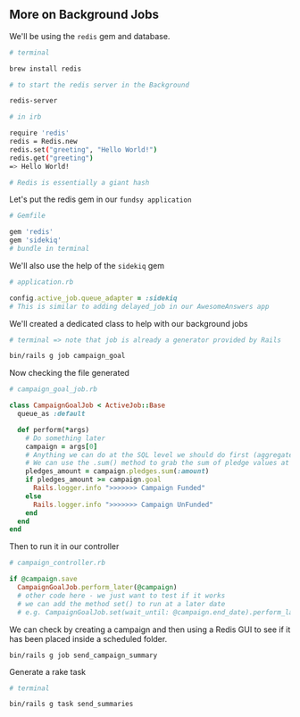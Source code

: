 ## More on Background Jobs

We'll be using the `redis` gem and database.

```bash
# terminal

brew install redis

# to start the redis server in the Background

redis-server

# in irb

require 'redis'
redis = Redis.new
redis.set("greeting", "Hello World!")
redis.get("greeting")
=> Hello World!

# Redis is essentially a giant hash
```

Let's put the redis gem in our `fundsy application`

```ruby
# Gemfile

gem 'redis'
gem 'sidekiq'
# bundle in terminal
```

We'll also use the help of the `sidekiq` gem

```ruby
# application.rb

config.active_job.queue_adapter = :sidekiq
# This is similar to adding delayed_job in our AwesomeAnswers app
```

We'll created a dedicated class to help with our background jobs

```bash
# terminal => note that job is already a generator provided by Rails

bin/rails g job campaign_goal
```

Now checking the file generated

```ruby
# campaign_goal_job.rb

class CampaignGoalJob < ActiveJob::Base
  queue_as :default

  def perform(*args)
    # Do something later
    campaign = args[0]
    # Anything we can do at the SQL level we should do first (aggregate, sum etc. because it will be faster)
    # We can use the .sum() method to grab the sum of pledge values at the SQL level
    pledges_amount = campaign.pledges.sum(:amount)
    if pledges_amount >= campaign.goal
      Rails.logger.info ">>>>>>> Campaign Funded"
    else
      Rails.logger.info ">>>>>>> Campaign UnFunded"
    end
  end
end
```

Then to run it in our controller

```ruby
# campaign_controller.rb

if @campaign.save
  CampaignGoalJob.perform_later(@campaign)
  # other code here - we just want to test if it works
  # we can add the method set() to run at a later date
  # e.g. CampaignGoalJob.set(wait_until: @campaign.end_date).perform_later(@campaign)
```

We can check by creating a campaign and then using a Redis GUI to see if it has been placed inside a scheduled folder.

`bin/rails g job send_campaign_summary`

Generate a rake task

```bash
# terminal

bin/rails g task send_summaries
```
